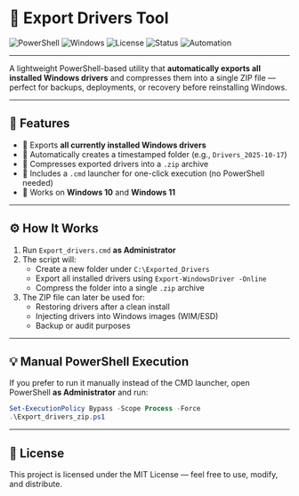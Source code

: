 # 🧰 Export Drivers Tool

![PowerShell](https://img.shields.io/badge/PowerShell-5.1%2B-blue)
![Windows](https://img.shields.io/badge/Windows-10%20%2F%2011-lightgrey)
![License](https://img.shields.io/badge/License-MIT-green)
![Status](https://img.shields.io/badge/Build-Stable-success)
![Automation](https://img.shields.io/badge/Automation-Enabled-orange)

---

A lightweight PowerShell-based utility that **automatically exports all installed Windows drivers** and compresses them into a single ZIP file — perfect for backups, deployments, or recovery before reinstalling Windows.


---

## 🚀 Features

- 🔹 Exports **all currently installed Windows drivers**
- 🔹 Automatically creates a timestamped folder (e.g., `Drivers_2025-10-17`)
- 🔹 Compresses exported drivers into a `.zip` archive
- 🔹 Includes a `.cmd` launcher for one-click execution (no PowerShell needed)
- 🔹 Works on **Windows 10** and **Windows 11**


---

## ⚙️ How It Works

1. Run `Export_drivers.cmd` **as Administrator**  
2. The script will:
   - Create a new folder under `C:\Exported_Drivers`
   - Export all installed drivers using `Export-WindowsDriver -Online`
   - Compress the folder into a single `.zip` archive
3. The ZIP file can later be used for:
   - Restoring drivers after a clean install  
   - Injecting drivers into Windows images (WIM/ESD)  
   - Backup or audit purposes  

---

## 💡 Manual PowerShell Execution

If you prefer to run it manually instead of the CMD launcher, open PowerShell **as Administrator** and run:

```powershell
Set-ExecutionPolicy Bypass -Scope Process -Force
.\Export_drivers_zip.ps1
```

---

## 🪪 License

This project is licensed under the MIT License — feel free to use, modify, and distribute.


